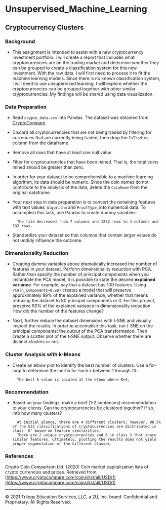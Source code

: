 # Unsupervised_Machine_Learning

## Cryptocurrency Clusters

### Background

* This assignment is intended to assist with a new cryptocurrency investment portfolio. I will create a report that 
includes what cryptocurrencies are on the trading market and determine whether they can be grouped to create a classification 
system for this new investment. With the raw data, I will first need to process it to fit the machine learning models. Since 
there is no known classification system, I will need to use unsupervised learning. I will explore whether the cryptocurrencies 
can be grouped together with other similar cryptocurrencies. My findings will be shared using data visualization.


### Data Preparation

* Read `crypto_data.csv` into Pandas. The dataset was obtained from [CryptoCompare](https://min-api.cryptocompare.com/data/all/coinlist).

* Discard all cryptocurrencies that are not being traded by filtering for currencies that are currently being traded, then
 drop the `IsTrading` column from the dataframe.

* Remove all rows that have at least one null value.

* Filter for cryptocurrencies that have been mined. That is, the total coins mined should be greater than zero.

* In order for your dataset to be comprehensible to a machine learning algorithm, its data should be numeric. Since the coin names do not 
contribute to the analysis of the data, delete the `CoinName` from the original dataframe.

* Your next step in data preparation is to convert the remaining features with text values, `Algorithm` and `ProofType`, into numerical 
data. To accomplish this task, use Pandas to create dummy variables. 

        The file decreased from 7 columns and 1252 rows to 4 columns and 532 rows. 

* Standardize your dataset so that columns that contain larger values do not unduly influence the outcome.

### Dimensionality Reduction

* Creating dummy variables above dramatically increased the number of features in your dataset. Perform dimensionality reduction with PCA. Rather than specify the number of principal components when you instantiate the PCA model, it is possible to state the desired **explained variance**. For example, say that a dataset has 100 features. Using `PCA(n_components=0.99)` creates a model that will preserve approximately 99% of the explained variance, whether that means reducing the dataset to 80 principal components or 3. For this project, preserve 90% of the explained variance in dimensionality reduction. How did the number of the features change?

* Next, further reduce the dataset dimensions with t-SNE and visually inspect the results. In order to accomplish this task, run t-SNE on the principal components: the output of the PCA transformation. Then create a scatter plot of the t-SNE output. Observe whether there are distinct clusters or not.

### Cluster Analysis with k-Means

* Create an elbow plot to identify the best number of clusters. Use a for-loop to determine the inertia for each `k` between 1 through 10. 

        The best k value is located at the elbow where K=4.

### Recommendation

* Based on your findings, make a brief (1-2 sentences) recommendation to your clients. Can the cryptocurrencies be clustered together? If so, into how many clusters? 
        
        At initial glance, there are 4 different clusters; however, 98.5% of the 532 classifications of cryptocurrencies are distributed in class '0' based on feature similarities. 
        There are 2 unique cryptocurrencies and 6 in class 3 that share similar features. Ultimately, plotting the results does not yield proper segmentation of the different classes. 

### References

Crypto Coin Comparison Ltd. (2020) Coin market capitalization lists of crypto currencies and prices. Retrieved from [https://www.cryptocompare.com/coins/list/all/USD/1](https://www.cryptocompare.com/coins/list/all/USD/1)

- - -

© 2021 Trilogy Education Services, LLC, a 2U, Inc. brand. Confidential and Proprietary. All Rights Reserved.

